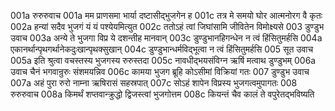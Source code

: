 001a	रुरुरुवाच
001a	मम प्राणसमा भार्या दष्टासीद्भुजगेन ह
001c	तत्र मे समयो घोर आत्मनोरग वै कृतः
002a	हन्यां सदैव भुजगं यं यं पश्येयमित्युत
002c	ततोऽहं त्वां जिघांसामि जीवितेन विमोक्ष्यसे
003 	डुण्डुभ उवाच
003a	अन्ये ते भुजगा विप्र ये दशन्तीह मानवान्
003c	डुण्डुभानहिगन्धेन न त्वं हिंसितुमर्हसि
004a	एकानर्थान्पृथगर्थानेकदुःखान्पृथक्सुखान्
004c	डुण्डुभान्धर्मविद्भूत्वा न त्वं हिंसितुमर्हसि
005 	सूत उवाच
005a	इति श्रुत्वा वचस्तस्य भुजगस्य रुरुस्तदा
005c	नावधीद्भयसंविग्न ऋषिं मत्वाथ डुण्डुभम्
006a	उवाच चैनं भगवान्रुरुः संशमयन्निव
006c	कामया भुजग ब्रूहि कोऽसीमां विक्रियां गतः
007	डुण्डुभ उवाच
007a	अहं पुरा रुरो नाम्ना ऋषिरासं सहस्रपात्
007c	सोऽहं शापेन विप्रस्य भुजगत्वमुपागतः
008	रुरुरुवाच
008a	किमर्थं शप्तवान्क्रुद्धो द्विजस्त्वां भुजगोत्तम
008c	कियन्तं चैव कालं ते वपुरेतद्भविष्यति
